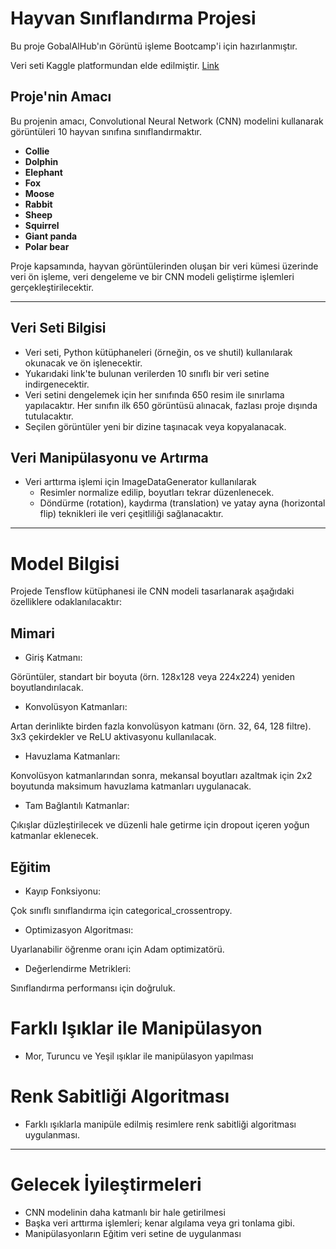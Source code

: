 # Hayvan Sınıflandırma Projesi

Bu proje GobalAlHub'ın Görüntü işleme Bootcamp'i için hazırlanmıştır. 

Veri seti Kaggle platformundan elde edilmiştir. [Link](https://www.kaggle.com/datasets/rrebirrth/animals-with-attributes-2)

## Proje'nin Amacı

Bu projenin amacı, Convolutional Neural Network (CNN) modelini kullanarak görüntüleri 10 hayvan sınıfına sınıflandırmaktır. 

- **Collie**
- **Dolphin**
- **Elephant**
- **Fox**
- **Moose**
- **Rabbit**
- **Sheep**
- **Squirrel**
- **Giant panda**
- **Polar bear**

Proje kapsamında, hayvan görüntülerinden oluşan bir veri kümesi üzerinde veri ön işleme, veri dengeleme ve bir CNN modeli geliştirme işlemleri gerçekleştirilecektir.

---

## Veri Seti Bilgisi

- Veri seti, Python kütüphaneleri (örneğin, os ve shutil) kullanılarak okunacak ve ön işlenecektir.
- Yukarıdaki link'te bulunan verilerden 10 sınıflı bir veri setine indirgenecektir.
- Veri setini dengelemek için her sınıfında 650 resim ile sınırlama yapılacaktır. Her sınıfın ilk 650 görüntüsü alınacak, fazlası proje dışında tutulacaktır.
- Seçilen görüntüler yeni bir dizine taşınacak veya kopyalanacak.

## Veri Manipülasyonu ve Artırma

- Veri arttırma işlemi için ImageDataGenerator kullanılarak
     - Resimler normalize edilip, boyutları tekrar düzenlenecek.
     -  Döndürme (rotation), kaydırma (translation) ve yatay ayna (horizontal flip) teknikleri ile veri çeşitliliği sağlanacaktır.

---

# Model Bilgisi

Projede Tensflow kütüphanesi ile CNN modeli tasarlanarak aşağıdaki özelliklere odaklanılacaktır:

  ## Mimari
- Giriş Katmanı:

Görüntüler, standart bir boyuta (örn. 128x128 veya 224x224) yeniden boyutlandırılacak.
- Konvolüsyon Katmanları:

Artan derinlikte birden fazla konvolüsyon katmanı (örn. 32, 64, 128 filtre).
3x3 çekirdekler ve ReLU aktivasyonu kullanılacak.
- Havuzlama Katmanları:

Konvolüsyon katmanlarından sonra, mekansal boyutları azaltmak için 2x2 boyutunda maksimum havuzlama katmanları uygulanacak.
- Tam Bağlantılı Katmanlar:

Çıkışlar düzleştirilecek ve düzenli hale getirme için dropout içeren yoğun katmanlar eklenecek.
  ## Eğitim
- Kayıp Fonksiyonu:

Çok sınıflı sınıflandırma için categorical_crossentropy.
- Optimizasyon Algoritması:

Uyarlanabilir öğrenme oranı için Adam optimizatörü.
- Değerlendirme Metrikleri:

Sınıflandırma performansı için doğruluk.

# Farklı Işıklar ile Manipülasyon
- Mor, Turuncu ve Yeşil ışıklar ile manipülasyon yapılması

# Renk Sabitliği Algoritması
- Farklı ışıklarla manipüle edilmiş resimlere renk sabitliği algoritması uygulanması.

---

# Gelecek İyileştirmeleri

- CNN modelinin daha katmanlı bir hale getirilmesi
- Başka veri arttırma işlemleri; kenar algılama veya gri tonlama gibi.
- Manipülasyonların Eğitim veri setine de uygulanması






       
